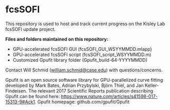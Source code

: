 # fcsSOFI

This repository is used to host and track current progress on the Kisley Lab fcsSOFI update project. 

**Files and folders maintained on this repository:**
* GPU-accelerated fcsSOFI GUI (fcsSOFI_GUI_WSYYMMDD.mlapp) 
* GPU-accelerated fcsSOFI script (fcsSOFI_script_WSYYMMDD.m)
* Customized Gpufit library folder (Gpufit_build-64-YYYYMMDD)

Contact Will Schmid (william.schmid@case.edu) with questions/concerns. 

Gpufit is an open source software library for GPU-parallelized curve fitting developed by Mark Bates, Adrian Przybylski, Björn Thiel, and Jan Keller-Findeisen. The relevant 2017 Scientific Reports publication describing Gpufit can be found here: https://www.nature.com/articles/s41598-017-15313-9#Ack1.
Gpufit homepage: github.com/gpufit/Gpufit
